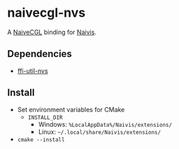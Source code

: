 # naivecgl-nvs

A [NaiveCGL](https://github.com/AnthonyK213/NaiveCGL) binding for [Naivis](https://github.com/AnthonyK213/Naivis).

## Dependencies
- [ffi-util-nvs](https://github.com/AnthonyK213/ffi-util-nvs)

## Install
- Set environment variables for CMake
  - `INSTALL_DIR`
    - Windows: `%LocalAppData%/Naivis/extensions/`
    - Linux: `~/.local/share/Naivis/extensions/`
- `cmake --install`
